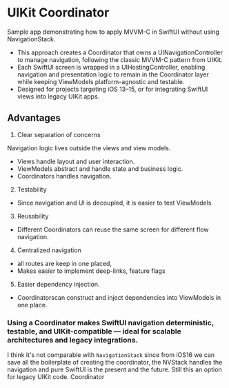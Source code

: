# UIKit Coordinator

Sample app demonstrating how to apply MVVM-C in SwiftUI without using NavigationStack.

- This approach creates a Coordinator that owns a UINavigationController to manage navigation, following the classic MVVM-C pattern from UIKit.
- Each SwiftUI screen is wrapped in a UIHostingController, enabling navigation and presentation logic to remain in the Coordinator layer while keeping ViewModels platform-agnostic and testable.
- Designed for projects targeting iOS 13–15, or for integrating SwiftUI views into legacy UIKit apps.

## Advantages

1. Clear separation of concerns

Navigation logic lives outside the views and view models.
- Views handle layout and user interaction.
- ViewModels abstract and handle state and business logic.
- Coordinators handles navigation.

2. Testability
- Since navigation and UI is decoupled, it is easier to test ViewModels

3. Reusability
- Different Coordinators can reuse the same screen for different flow navigation.

4. Centralized navigation
- all routes are keep in one placed,
- Makes easier to implement deep-links, feature flags

5. Easier dependency injection.
- Coordinatorscan construct and inject dependencies into ViewModels in one place.


### Using a Coordinator makes SwiftUI navigation deterministic, testable, and UIKit-compatible — ideal for scalable architectures and legacy integrations.

I think it's not comparable with `NavigationStack` since from iOS16 we can save all the boilerplate of creating the coordinator, the NVStack handles the navigation and pure SwiftUI is the present and the future. Still this an option for legacy UIKit code.
Coordinator
